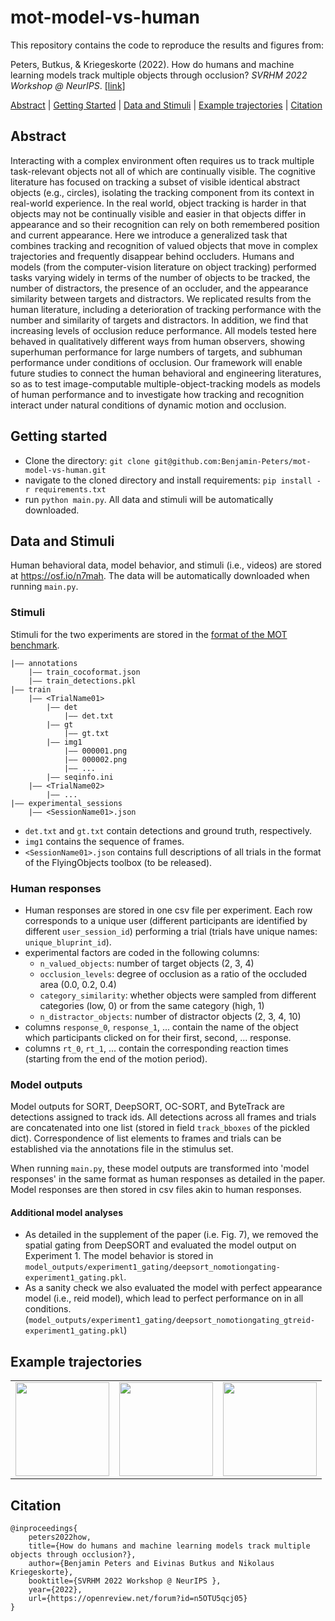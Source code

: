 
# mot-model-vs-human

This repository contains the code to reproduce the results and figures from:

Peters, Butkus, & Kriegeskorte (2022). How do humans and machine learning models track multiple objects through occlusion? *SVRHM 2022 Workshop @ NeurIPS*. [[link]](https://openreview.net/pdf?id=n5OTU5qcj05)


[Abstract](#abstract) | [Getting Started](#getting-started) | [Data and Stimuli](#data-and-stimuli) | [Example trajectories](#example-trajectories) | [Citation](#citation)


## Abstract

Interacting with a complex environment often requires us to track multiple task-relevant objects not all of which are continually visible. The cognitive literature has focused on tracking a subset of visible identical abstract objects (e.g., circles), isolating the tracking component from its context in real-world experience. In the real world, object tracking is harder in that objects may not be continually visible and easier in that objects differ in appearance and so their recognition can rely on both remembered position and current appearance. Here we introduce a generalized task that combines tracking and recognition of valued objects that move in complex trajectories and frequently disappear behind occluders. Humans and models (from the computer-vision literature on object tracking) performed tasks varying widely in terms of the number of objects to be tracked, the number of distractors, the presence of an occluder, and the appearance similarity between targets and distractors. We replicated results from the human literature, including a deterioration of tracking performance with the number and similarity of targets and distractors. In addition, we find that increasing levels of occlusion reduce performance. All models tested here behaved in qualitatively different ways from human observers, showing superhuman performance for large numbers of targets, and subhuman performance under conditions of occlusion. Our framework will enable future studies to connect the human behavioral and engineering literatures, so as to test image-computable multiple-object-tracking models as models of human performance and to investigate how tracking and recognition interact under natural conditions of dynamic motion and occlusion. 

## Getting started

- Clone the directory: `git clone git@github.com:Benjamin-Peters/mot-model-vs-human.git` 
- navigate to the cloned directory and install requirements: `pip install -r requirements.txt`
- run `python main.py`. All data and stimuli will be automatically downloaded.

## Data and Stimuli

Human behavioral data, model behavior, and stimuli (i.e., videos) are stored at https://osf.io/n7mah. The data will be automatically downloaded when running `main.py`.


### Stimuli
Stimuli for the two experiments are stored in the [format of the MOT benchmark](https://github.com/JonathonLuiten/TrackEval/blob/master/docs/MOTChallenge-Official/Readme.md).

```
|—— annotations
    |—— train_cocoformat.json
    |—— train_detections.pkl
|—— train
    |—— <TrialName01>
        |—— det
            |—— det.txt
        |—— gt
            |—— gt.txt
        |—— img1
            |—— 000001.png
            |—— 000002.png
            |—— ...
        |—— seqinfo.ini
    |—— <TrialName02>
        |—— ...
|—— experimental_sessions
    |—— <SessionName01>.json
```
- `det.txt` and `gt.txt` contain detections and ground truth, respectively.
- `img1` contains the sequence of frames.
- `<SessionName01>.json` contains full descriptions of all trials in the format of the FlyingObjects toolbox (to be released).

### Human responses
- Human responses are stored in one csv file per experiment. Each row corresponds to a unique user (different participants are identified by different `user_session_id`) performing a trial (trials have unique names: `unique_bluprint_id`). 
- experimental factors are coded in the following columns:
    - `n_valued_objects`: number of target objects (2, 3, 4) 
    - `occlusion_levels`: degree of occlusion as a ratio of the occluded area (0.0, 0.2, 0.4) 
    - `category_similarity`: whether objects were sampled from different categories (low, 0) or from the same category (high, 1)
    - `n_distractor_objects`: number of distractor objects (2, 3, 4, 10)
- columns `response_0`, `response_1`, ... contain the name of the object which participants clicked on for their first, second, ... response.
- columns `rt_0`, `rt_1`, ... contain the corresponding reaction times (starting from the end of the motion period).

### Model outputs

Model outputs for SORT, DeepSORT, OC-SORT, and ByteTrack are detections assigned to track ids. All detections across all frames and trials are concatenated into one list (stored in field `track_bboxes` of the pickled dict). Correspondence of list elements to frames and trials can be established via the annotations file in the stimulus set.

When running `main.py`, these model outputs are transformed into 'model responses' in the same format as human responses as detailed in the paper. Model responses are then stored in csv files akin to human responses.

#### Additional model analyses

- As detailed in the supplement of the paper (i.e. Fig. 7), we removed the spatial gating from DeepSORT and evaluated the model output on Experiment 1. The model behavior is stored in `model_outputs/experiment1_gating/deepsort_nomotiongating-experiment1_gating.pkl`. 
- As a sanity check we also evaluated the model with perfect appearance model (i.e., reid model), which lead to perfect performance on in all conditions. (`model_outputs/experiment1_gating/deepsort_nomotiongating_gtreid-experiment1_gating.pkl`)

## Example trajectories


<table border="0" cellspacing="0" cellpadding="0"  style="border-collapse: collapse; border: none;">
 <tr  style="border: none;">
    <td  style="border: none;"><img  width="150" height="150" src="https://github.com/Benjamin-Peters/mot-model-vs-human/blob/main/img/1.gif?raw=true"></td> 
    <td  style="border: none;"><img  width="150" height="150" src="https://github.com/Benjamin-Peters/mot-model-vs-human/blob/main/img/2.gif?raw=true"></td>
    <td  style="border: none;"><img  width="150" height="150" src="https://github.com/Benjamin-Peters/mot-model-vs-human/blob/main/img/3.gif?raw=true"></td>
 </tr >
</table>

## Citation

```
@inproceedings{
    peters2022how,
    title={How do humans and machine learning models track multiple objects through occlusion?},
    author={Benjamin Peters and Eivinas Butkus and Nikolaus Kriegeskorte},
    booktitle={SVRHM 2022 Workshop @ NeurIPS },
    year={2022},
    url={https://openreview.net/forum?id=n5OTU5qcj05}
}
```
